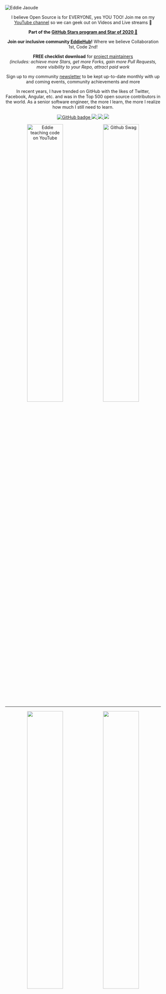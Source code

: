 ![Eddie Jaoude](https://user-images.githubusercontent.com/624760/97735079-c7f2d780-1ad1-11eb-84b6-52740912a1bc.jpg)

<p align="center">I believe Open Source is for EVERYONE, yes YOU TOO! Join me on my <a href="http://youtube.com/eddiejaoude?sub_confirmation=1">YouTube channel</a> so we can geek out on Videos and Live streams 🎥</p>

<p align="center"><b>Part of the <a href="https://stars.github.com/profiles"> GitHub Stars program and Star of 2020 🌟</a></b></p>

<p align="center"><b>Join our inclusive community <a href="http://eddiehub.org">EddieHub</a>!</b> Where we believe Collaboration 1st, Code 2nd!</p>

<p align="center"><b>FREE checklist download</b> for <a href="http://eddiejaoude.io/maintainer-checklist">project maintainers</a><br><i>(includes: achieve more Stars, get more Forks, gain more Pull Requests, more visibility to your Repo, attract paid work</i></p>

<p align="center">Sign up to my community <a href="http://eddiejaoude.io/newsletters">newsletter</a> to be kept up-to-date monthly with up and coming events, community achievements and more</p>

<p align="center">In recent years, I have trended on GitHub with the likes of Twitter, Facebook, Angular, etc. and was in the Top 500 open source contributors in the world. As a senior software engineer, the more I learn, the more I realize how much I still need to learn.</p>

<p align="center">
  <a href="https://github.com/eddiejaoude?tab=followers">
    <img src="https://img.shields.io/github/followers/eddiejaoude?label=Followers&logo=GitHub&style=for-the-badge" alt="GitHub badge" />
  </a>
  <a href="http://twitter.com/eddiejaoude">
    <img src="https://img.shields.io/twitter/follow/eddiejaoude?label=Twitter&logo=twitter&style=for-the-badge" />
  </a>
  <a href="https://discord.com/invite/jZQs6Wu">
    <img src="https://img.shields.io/discord/699608417039286293?logo=discord&style=for-the-badge" />
  </a>
  <a href="http://youtube.com/eddiejaoude?sub_confirmation=1">
    <img src="https://img.shields.io/youtube/views/2IzRSHT5Hw8?label=YouTube&logo=YouTube&style=for-the-badge" />
  </a>
</p>

<p align="center">
  <img width="48%" src="https://user-images.githubusercontent.com/624760/87853406-a34b6900-c901-11ea-834b-07d90ca3d4fa.gif" alt="Eddie teaching code on YouTube" />
  <img width="48%" src="https://user-images.githubusercontent.com/624760/87853370-37690080-c901-11ea-8207-5ad27ce5f7b8.gif" alt="Github Swag" />
</p>

---

<p align="center">
  <img width="48%" src="https://github-readme-stats.vercel.app/api?username=eddiejaoude&show_icons=true&theme=tokyonight" />
  <img width="48%" src="https://github-readme-streak-stats.herokuapp.com/?user=eddiejaoude&theme=tokyonight" />
</p>

<h4 align="center">Testimonials</h4>
<h1 align="center">❝</h1>

<table>
  <tr>
    <th>Author</th>
    <th>Message</th>
  </tr>
  <tr>
    <td><a target="_blank" href="https://twitter.com/urlichsanais/status/1349358736092094467">Anaïs Urlichs</a></td>
    <td>Eddie is probably the most genuine and kind person I know in tech 🥰 providing opportunities and consistently cheering without expecting anything in return! He just recommended me for a podcast 😱</td>
  </tr>
  <tr>
    <td><a target="_blank" href="https://twitter.com/yalematta/status/1304541107330658313">Layale</a></td>
    <td>Following @eddiejaoude videos helped me a lot. You'll learn by practicing during his livestreams. Check his YouTube channel!</td>
  </tr>
  <tr>
    <td><a target="_blank" href="https://twitter.com/__nawalhmw/status/1304572901140635648">Nawal Alhamwi</a></td>
    <td>YES, CAN'T AGREE MORE!! 💯 His videos (both the content && the way he delivers information) made me love Github more!🤩 Thanks @eddiejaoude 🌟</td>
  </tr>
  <tr>
    <td><a target="_blank" href="https://twitter.com/allanregush/status/1304484456221167617">Allan Regush</a></td>
    <td>Working with @eddiejaoude and his open source community has been a positive experience. If you have been wanting to contribute to open source but don't know where to start. Come join the community.</td>
  </tr>
</table>

<h1 align="center">❞</h1>

<!--START_SECTION:activity-->
1. ❗️ Closed issue [#218](https://github.com/goupaz/goupaz.com/issues/218) in [goupaz/goupaz.com](https://github.com/goupaz/goupaz.com)
2. 🗣 Commented on [#218](https://github.com/goupaz/goupaz.com/issues/218) in [goupaz/goupaz.com](https://github.com/goupaz/goupaz.com)
3. 🎉 Merged PR [#24](https://github.com/EddieHubCommunity/Branding/pull/24) in [EddieHubCommunity/Branding](https://github.com/EddieHubCommunity/Branding)
4. 🎉 Merged PR [#25](https://github.com/EddieHubCommunity/Branding/pull/25) in [EddieHubCommunity/Branding](https://github.com/EddieHubCommunity/Branding)
5. 🗣 Commented on [#24](https://github.com/EddieHubCommunity/Branding/issues/24) in [EddieHubCommunity/Branding](https://github.com/EddieHubCommunity/Branding)
<!--END_SECTION:activity-->

